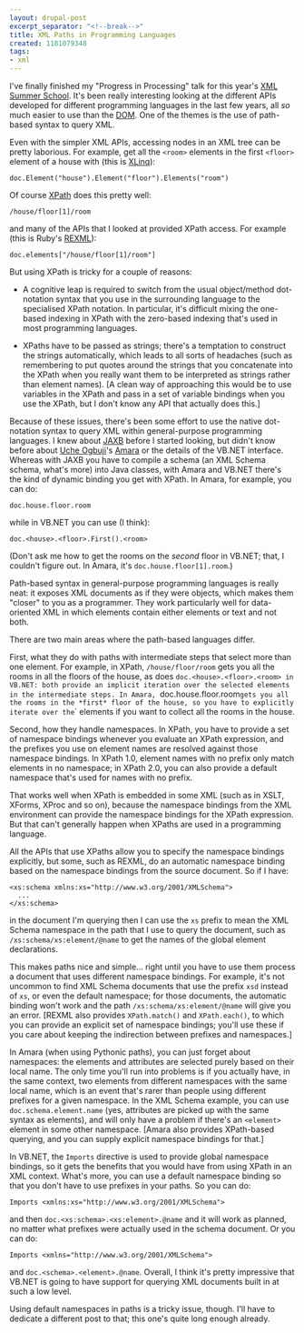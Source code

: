 ```yaml
---
layout: drupal-post
excerpt_separator: "<!--break-->"
title: XML Paths in Programming Languages
created: 1181079348
tags:
- xml
---
```

I've finally finished my "Progress in Processing" talk for this year's [XML Summer School][2]. It's been really interesting looking at the different APIs developed for different programming languages in the last few years, all *so* much easier to use than the [DOM][3]. One of the themes is the use of path-based syntax to query XML.

[2]: http://www.xmlsummerschool.com/ "XML Summer School in Oxford"
[3]: http://www.w3.org/DOM/

<!--break-->

Even with the simpler XML APIs, accessing nodes in an XML tree can be pretty laborious. For example, get all the `<room>` elements in the first `<floor>` element of a house with (this is [XLinq][1]):

    doc.Element("house").Element("floor").Elements("room")

Of course [XPath][4] does this pretty well:

    /house/floor[1]/room

and many of the APIs that I looked at provided XPath access. For example (this is Ruby's [REXML][7]):

    doc.elements["/house/floor[1]/room"]

But using XPath is tricky for a couple of reasons:
 
 *  A cognitive leap is required to switch from the usual object/method dot-notation syntax that you use in the surrounding language to the specialised XPath notation. In particular, it's difficult mixing the one-based indexing in XPath with the zero-based indexing that's used in most programming languages.

 *  XPaths have to be passed as strings; there's a temptation to construct the strings automatically, which leads to all sorts of headaches (such as remembering to put quotes around the strings that you concatenate into the XPath when you really want them to be interpreted as strings rather than element names). [A clean way of approaching this would be to use variables in the XPath and pass in a set of variable bindings when you use the XPath, but I don't know any API that actually does this.]

Because of these issues, there's been some effort to use the native dot-notation syntax to query XML within general-purpose programming languages. I knew about [JAXB][5] before I started looking, but didn't know before about [Uche Ogbuji][8]'s [Amara][6] or the details of the VB.NET interface. Whereas with JAXB you have to compile a schema (an XML Schema schema, what's more) into Java classes, with Amara and VB.NET there's the kind of dynamic binding you get with XPath. In Amara, for example, you can do:

    doc.house.floor.room

while in VB.NET you can use (I think):

    doc.<house>.<floor>.First().<room>

(Don't ask me how to get the rooms on the *second* floor in VB.NET; that, I couldn't figure out. In Amara, it's `doc.house.floor[1].room`.)

[1]: http://www.xlinq.net/ "XLinq website"
[4]: http://www.w3.org/1999/xpath "W3C: XPath specification"
[5]: http://java.sun.com/developer/technicalArticles/WebServices/jaxb/ "Java API for XML Binding"
[6]: http://uche.ogbuji.net/tech/4suite/amara/ "Amara: Python XML Toolkit"
[7]: http://www.ruby-doc.org/stdlib/libdoc/rexml/rdoc/ "REXML's Ruby Documentation"
[8]: http://uche.ogbuji.net/ "Uche Ogbuji's Home Page"

Path-based syntax in general-purpose programming languages is really neat: it exposes XML documents as if they were objects, which makes them "closer" to you as a programmer. They work particularly well for data-oriented XML in which elements contain either elements or text and not both.

There are two main areas where the path-based languages differ.

First, what they do with paths with intermediate steps that select more than one element. For example, in XPath, `/house/floor/room` gets you all the rooms in all the floors of the house, as does `doc.<house>.<floor>.<room> in VB.NET: both provide an implicit iteration over the selected elements in the intermediate steps. In Amara, `doc.house.floor.room` gets you all the rooms in the *first* floor of the house, so you have to explicitly iterate over the `<floor>` elements if you want to collect all the rooms in the house.

Second, how they handle namespaces. In XPath, you have to provide a set of namespace bindings whenever you evaluate an XPath expression, and the prefixes you use on element names are resolved against those namespace bindings. In XPath 1.0, element names with no prefix only match elements in no namespace; in XPath 2.0, you can also provide a default namespace that's used for names with no prefix.

That works well when XPath is embedded in some XML (such as in XSLT, XForms, XProc and so on), because the namespace bindings from the XML environment can provide the namespace bindings for the XPath expression. But that can't generally happen when XPaths are used in a programming language.

All the APIs that use XPaths allow you to specify the namespace bindings explicitly, but some, such as REXML, do an automatic namespace binding based on the namespace bindings from the source document. So if I have:

    <xs:schema xmlns:xs="http://www.w3.org/2001/XMLSchema">
      ...
    </xs:schema>

in the document I'm querying then I can use the `xs` prefix to mean the XML Schema namespace in the path that I use to query the document, such as `/xs:schema/xs:element/@name` to get the names of the global element declarations.

This makes paths nice and simple... right until you have to use them process a document that uses different namespace bindings. For example, it's not uncommon to find XML Schema documents that use the prefix `xsd` instead of `xs`, or even the default namespace; for those documents, the automatic binding won't work and the path `/xs:schema/xs:element/@name` will give you an error. [REXML also provides `XPath.match()` and `XPath.each()`, to which you can provide an explicit set of namespace bindings; you'll use these if you care about keeping the indirection between prefixes and namespaces.]

In Amara (when using Pythonic paths), you can just forget about namespaces: the elements and attributes are selected purely based on their local name. The only time you'll run into problems is if you actually have, in the same context, two elements from different namespaces with the same local name, which is an event that's rarer than people using different prefixes for a given namespace. In the XML Schema example, you can use `doc.schema.element.name` (yes, attributes are picked up with the same syntax as elements), and will only have a problem if there's an `<element>` element in some other namespace. [Amara also provides XPath-based querying, and you can supply explicit namespace bindings for that.]

In VB.NET, the `Imports` directive is used to provide global namespace bindings, so it gets the benefits that you would have from using XPath in an XML context. What's more, you can use a default namespace binding so that you don't have to use prefixes in your paths. So you can do:

    Imports <xmlns:xs="http://www.w3.org/2001/XMLSchema">

and then `doc.<xs:schema>.<xs:element>.@name` and it will work as planned, no matter what prefixes were actually used in the schema document. Or you can do:

    Imports <xmlns="http://www.w3.org/2001/XMLSchema">

and `doc.<schema>.<element>.@name`. Overall, I think it's pretty impressive that VB.NET is going to have support for querying XML documents built in at such a low level.

Using default namespaces in paths is a tricky issue, though. I'll have to dedicate a different post to that; this one's quite long enough already.
